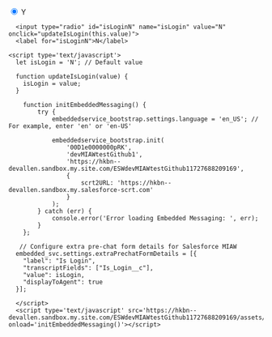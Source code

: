 <html>
  <body>
      <input type="radio" id="isLoginY" name="isLogin" value="Y" onclick="updateIsLogin(this.value)" checked>
      <label for="isLoginY">Y</label>
  
      <input type="radio" id="isLoginN" name="isLogin" value="N" onclick="updateIsLogin(this.value)">
      <label for="isLoginN">N</label>
    
    <script type='text/javascript'>
      let isLogin = 'N'; // Default value

      function updateIsLogin(value) {
        isLogin = value;
      }
      
      	function initEmbeddedMessaging() {
      		try {
      			embeddedservice_bootstrap.settings.language = 'en_US'; // For example, enter 'en' or 'en-US'
      
      			embeddedservice_bootstrap.init(
      				'00D1e0000000pRK',
      				'devMIAWtestGithub1',
      				'https://hkbn--devallen.sandbox.my.site.com/ESWdevMIAWtestGithub11727688209169',
      				{
      					scrt2URL: 'https://hkbn--devallen.sandbox.my.salesforce-scrt.com'
      				}
      			);
      		} catch (err) {
      			console.error('Error loading Embedded Messaging: ', err);
      		}
      	};

       // Configure extra pre-chat form details for Salesforce MIAW
      embedded_svc.settings.extraPrechatFormDetails = [{
        "label": "Is Login",
        "transcriptFields": ["Is_Login__c"],
        "value": isLogin,
        "displayToAgent": true
      }];
      
      </script>
      <script type='text/javascript' src='https://hkbn--devallen.sandbox.my.site.com/ESWdevMIAWtestGithub11727688209169/assets/js/bootstrap.min.js' onload='initEmbeddedMessaging()'></script>


  </body>
</html>
